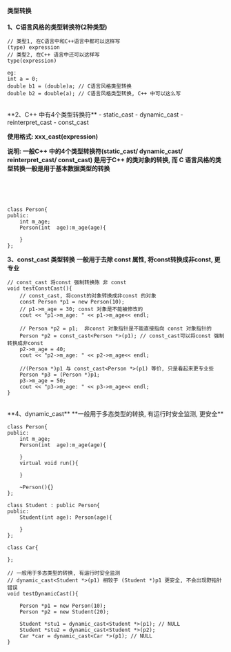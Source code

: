 #### 类型转换


**1、C语言风格的类型转换符(2种类型)**
```
// 类型1, 在C语言中和C++语言中都可以这样写
(type) expression
// 类型2, 在C++ 语言中还可以这样写
type(expression)

eg:
int a = 0;
double b1 = (double)a; // C语言风格类型转换
double b2 = double(a); // C语言风格类型转换, C++ 中可以这么写
```

<br>
**2、C++ 中有4个类型转换符**
- static_cast
- dynamic_cast
- reinterpret_cast
- const_cast

**使用格式: xxx_cast<type>(expression)**

**说明: 
一般C++ 中的4个类型转换符(static_cast/ dynamic_cast/ reinterpret_cast/ const_cast) 是用于C++ 的类对象的转换, 而 C 语言风格的类型转换一般是用于基本数据类型的转换**



<br>
<br>
<br>

```
class Person{
public:
    int m_age;
    Person(int  age):m_age(age){
        
    }
};
```

**3、const_cast 类型转换**
**一般用于去除 const 属性, 将const转换成非const, 更专业**

```
// const_cast 将const 强制转换陈 非 const
void testConstCast(){
    // const_cast, 将const的对象转换成非const 的对象
    const Person *p1 = new Person(10);
    // p1->m_age = 30; const 对象是不能被修改的
    cout << "p1->m_age: " << p1->m_age<< endl;
    
    // Person *p2 = p1;  非const 对象指针是不能直接指向 const 对象指针的
    Person *p2 = const_cast<Person *>(p1); // const_cast可以将const 强制转换成非const
    p2->m_age = 40;
    cout << "p2->m_age: " << p2->m_age<< endl;
    
    //(Person *)p1 与 const_cast<Person *>(p1) 等价, 只是看起来更专业些
    Person *p3 = (Person *)p1;
    p3->m_age = 50;
    cout << "p3->m_age: " << p3->m_age<< endl;
}
```


<br>
**4、dynamic_cast**
**一般用于多态类型的转换, 有运行时安全监测, 更安全**

```
class Person{
public:
    int m_age;
    Person(int  age):m_age(age){
        
    }
    virtual void run(){
        
    }
    
    ~Person(){}
};

class Student : public Person{
public:
    Student(int age): Person(age){
        
    }
};

class Car{
    
};

// 一般用于多态类型的转换, 有运行时安全监测
// dynamic_cast<Student *>(p1) 相较于 (Student *)p1 更安全, 不会出现野指针错误
void testDynamicCast(){
    
    Person *p1 = new Person(10);
    Person *p2 = new Student(20);
    
    Student *stu1 = dynamic_cast<Student *>(p1); // NULL
    Student *stu2 = dynamic_cast<Student *>(p2);
    Car *car = dynamic_cast<Car *>(p1); // NULL
}
```

